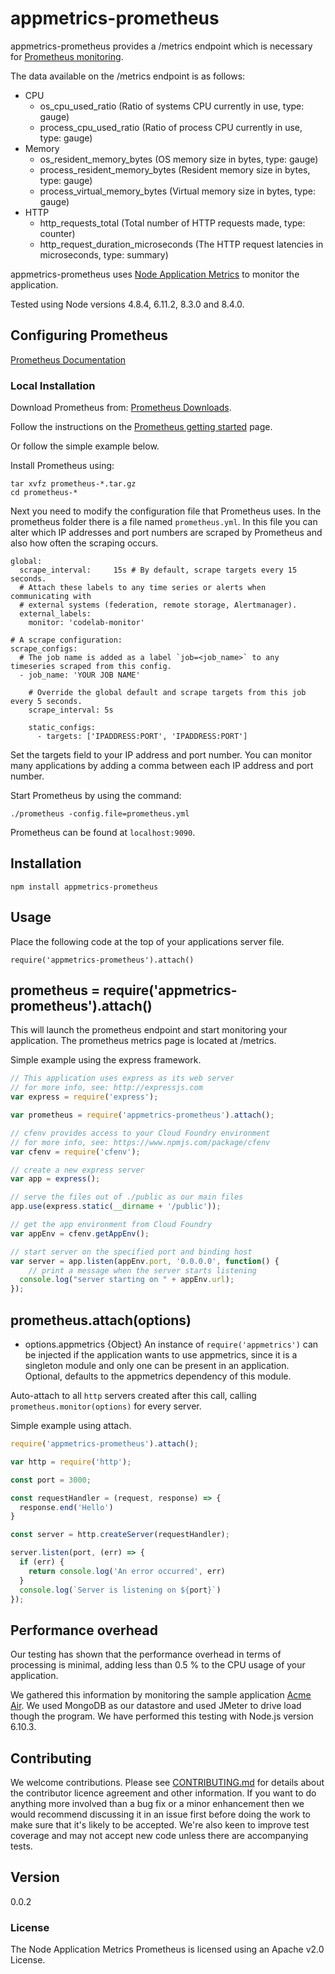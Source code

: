 # appmetrics-prometheus

<!-- [![Build Status](https://travis-ci.org/RuntimeTools/appmetrics-dash.svg?branch=master)](https://travis-ci.org/RuntimeTools/appmetrics-dash)
[![codebeat badge](https://codebeat.co/badges/52b7334d-70b0-4659-9acb-b080d6413906)](https://codebeat.co/projects/github-com-runtimetools-appmetrics-dash-master)
[![codecov.io](https://codecov.io/github/RuntimeTools/appmetrics-dash/coverage.svg?branch=master)](https://codecov.io/github/RuntimeTools/appmetrics-dash?branch=master)
![Apache 2](https://img.shields.io/badge/license-Apache2-blue.svg?style=flat)
[![Homepage](https://img.shields.io/badge/homepage-Node%20Application%20Metrics-blue.svg)](https://developer.ibm.com/node/monitoring-post-mortem/application-metrics-node-js/) -->

appmetrics-prometheus provides a /metrics endpoint which is necessary for [Prometheus monitoring](https://prometheus.io/).

The data available on the /metrics endpoint is as follows:
* CPU
  * os_cpu_used_ratio (Ratio of systems CPU currently in use, type: gauge)
  * process_cpu_used_ratio (Ratio of process CPU currently in use, type: gauge)
* Memory
  * os_resident_memory_bytes (OS memory size in bytes, type: gauge)
  * process_resident_memory_bytes (Resident memory size in bytes, type: gauge)
  * process_virtual_memory_bytes (Virtual memory size in bytes, type: gauge)
* HTTP
  * http_requests_total (Total number of HTTP requests made, type: counter)
  * http_request_duration_microseconds (The HTTP request latencies in microseconds, type: summary)

appmetrics-prometheus uses [Node Application Metrics][1] to monitor the application.

Tested using Node versions 4.8.4, 6.11.2, 8.3.0 and 8.4.0.

## Configuring Prometheus

[Prometheus Documentation](https://prometheus.io/docs/introduction/overview/)

### Local Installation

Download Prometheus from: [Prometheus Downloads](https://prometheus.io/download/).

Follow the instructions on the [Prometheus getting started](https://prometheus.io/docs/introduction/getting_started/) page.

Or follow the simple example below.

Install Prometheus using:

```
tar xvfz prometheus-*.tar.gz
cd prometheus-*
```
Next you need to modify the configuration file that Prometheus uses.
In the prometheus folder there is a file named `prometheus.yml`.
In this file you can alter which IP addresses and port numbers are scraped by Prometheus and also how often the scraping occurs.

```
global:
  scrape_interval:     15s # By default, scrape targets every 15 seconds.
  # Attach these labels to any time series or alerts when communicating with
  # external systems (federation, remote storage, Alertmanager).
  external_labels:
    monitor: 'codelab-monitor'

# A scrape configuration:
scrape_configs:
  # The job name is added as a label `job=<job_name>` to any timeseries scraped from this config.
  - job_name: 'YOUR JOB NAME'

    # Override the global default and scrape targets from this job every 5 seconds.
    scrape_interval: 5s

    static_configs:
      - targets: ['IPADDRESS:PORT', 'IPADDRESS:PORT']
```

Set the targets field to your IP address and port number. You can monitor many applications by adding a comma between each IP address and port number.

Start Prometheus by using the command:

```
./prometheus -config.file=prometheus.yml
```
Prometheus can be found at `localhost:9090`.

<!-- ### Kubernetes

To use Prometheus with Kubernetes you can install it using [Helm](https://github.com/kubernetes/helm).

[Prometheus Chart](https://github.com/kubernetes/charts/tree/master/stable/prometheus)

`$ helm install stable/prometheus` -->

## Installation

```console
npm install appmetrics-prometheus
```

## Usage

Place the following code at the top of your applications server file.
```
require('appmetrics-prometheus').attach()
```

## prometheus = require('appmetrics-prometheus').attach()

This will launch the prometheus endpoint and start monitoring your application.
The prometheus metrics page is located at /metrics.

Simple example using the express framework.

```js
// This application uses express as its web server
// for more info, see: http://expressjs.com
var express = require('express');

var prometheus = require('appmetrics-prometheus').attach();

// cfenv provides access to your Cloud Foundry environment
// for more info, see: https://www.npmjs.com/package/cfenv
var cfenv = require('cfenv');

// create a new express server
var app = express();

// serve the files out of ./public as our main files
app.use(express.static(__dirname + '/public'));

// get the app environment from Cloud Foundry
var appEnv = cfenv.getAppEnv();

// start server on the specified port and binding host
var server = app.listen(appEnv.port, '0.0.0.0', function() {
	// print a message when the server starts listening
  console.log("server starting on " + appEnv.url);
});
```

## prometheus.attach(options)

* options.appmetrics {Object} An instance of `require('appmetrics')` can be
  injected if the application wants to use appmetrics, since it is a singleton
  module and only one can be present in an application. Optional, defaults to
  the appmetrics dependency of this module.

Auto-attach to all `http` servers created after this call, calling `prometheus.monitor(options)` for every server.

Simple example using attach.
```js
require('appmetrics-prometheus').attach();

var http = require('http');

const port = 3000;

const requestHandler = (request, response) => {  
  response.end('Hello')
}

const server = http.createServer(requestHandler);

server.listen(port, (err) => {  
  if (err) {
    return console.log('An error occurred', err)
  }
  console.log(`Server is listening on ${port}`)
});
```

## Performance overhead

Our testing has shown that the performance overhead in terms of processing is minimal, adding less than 0.5 % to the CPU usage of your application.

We gathered this information by monitoring the sample application [Acme Air][3]. We used MongoDB as our datastore and used JMeter to drive load though the program.  We have performed this testing with Node.js version 6.10.3.

## Contributing

We welcome contributions. Please see [CONTRIBUTING.md](CONTRIBUTING.md) for details about the contributor licence agreement and other information. If you want to do anything more involved than a bug fix or a minor enhancement then we would recommend discussing it in an issue first before doing the work to make sure that it's likely to be accepted. We're also keen to improve test coverage and may not accept new code unless there are accompanying tests.

## Version
0.0.2

### License
The Node Application Metrics Prometheus is licensed using an Apache v2.0 License.


[1]:https://developer.ibm.com/open/node-application-metrics/
[2]:https://www.npmjs.com/package/node-report/
[3]:https://github.com/acmeair/acmeair-nodejs/
